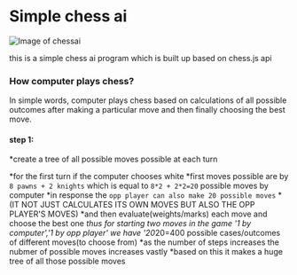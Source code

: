 
# Simple chess ai

![Image of chessai](https://drive.google.com/uc?id=19zoO9s76ifxuY78ABn_kZyNIAHUk-WI7)

this is a simple chess ai program which is built up based on chess.js api

### How computer plays chess?

In simple words, computer plays chess based on calculations of all possible outcomes after making a particular move and then finally choosing the best move.

#### step 1:

*create a tree of all possible moves possible at each turn

*for the first turn if the computer chooses white
*first moves possible are by `8 pawns + 2 knights` which is equal to	`8*2 + 2*2=20` possible moves by computer
*in response the `opp player can also make 20 possible moves`
*(IT NOT JUST CALCULATES ITS OWN MOVES BUT ALSO THE OPP PLAYER'S MOVES)
*and then evaluate(weights/marks) each move and choose the best one
*thus for starting two moves in the game '1 by computer','1 by opp player' we have '20*20=400 possible cases/outcomes of different moves(to choose from)
*as the number of steps increases the nubmer of possible moves increases vastly
*based on this it makes a huge tree of all those possible moves
